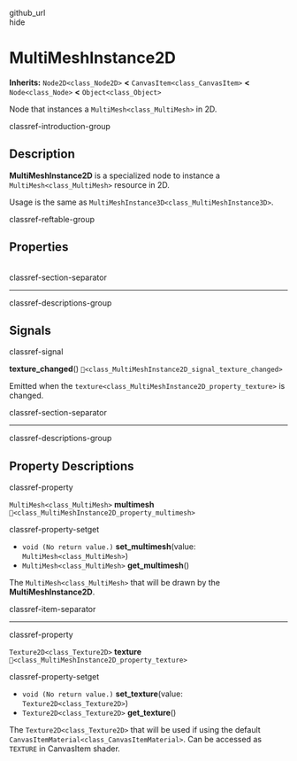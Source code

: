 github\_url  
hide

# MultiMeshInstance2D

**Inherits:** `Node2D<class_Node2D>` **&lt;**
`CanvasItem<class_CanvasItem>` **&lt;** `Node<class_Node>` **&lt;**
`Object<class_Object>`

Node that instances a `MultiMesh<class_MultiMesh>` in 2D.

classref-introduction-group

## Description

**MultiMeshInstance2D** is a specialized node to instance a
`MultiMesh<class_MultiMesh>` resource in 2D.

Usage is the same as `MultiMeshInstance3D<class_MultiMeshInstance3D>`.

classref-reftable-group

## Properties

<table>
<tbody>
<tr>
</tr>
<tr>
</tr>
</tbody>
</table>

classref-section-separator

------------------------------------------------------------------------

classref-descriptions-group

## Signals

classref-signal

**texture\_changed**()
`🔗<class_MultiMeshInstance2D_signal_texture_changed>`

Emitted when the `texture<class_MultiMeshInstance2D_property_texture>`
is changed.

classref-section-separator

------------------------------------------------------------------------

classref-descriptions-group

## Property Descriptions

classref-property

`MultiMesh<class_MultiMesh>` **multimesh**
`🔗<class_MultiMeshInstance2D_property_multimesh>`

classref-property-setget

-   `void (No return value.)` **set\_multimesh**(value:
    `MultiMesh<class_MultiMesh>`)
-   `MultiMesh<class_MultiMesh>` **get\_multimesh**()

The `MultiMesh<class_MultiMesh>` that will be drawn by the
**MultiMeshInstance2D**.

classref-item-separator

------------------------------------------------------------------------

classref-property

`Texture2D<class_Texture2D>` **texture**
`🔗<class_MultiMeshInstance2D_property_texture>`

classref-property-setget

-   `void (No return value.)` **set\_texture**(value:
    `Texture2D<class_Texture2D>`)
-   `Texture2D<class_Texture2D>` **get\_texture**()

The `Texture2D<class_Texture2D>` that will be used if using the default
`CanvasItemMaterial<class_CanvasItemMaterial>`. Can be accessed as
`TEXTURE` in CanvasItem shader.
